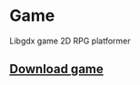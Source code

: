 # Game
Libgdx game 2D RPG platformer

## [Download game](https://drive.google.com/file/d/1WqrsDrYaSZCbv6q1r6DIDdBqlCsTAjNN/view?usp=drivesdk) 
